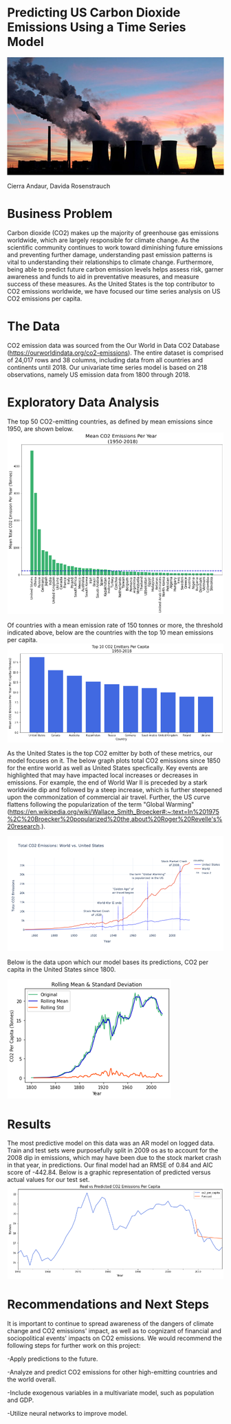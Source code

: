# Predicting US Carbon Dioxide Emissions Using a Time Series Model
![Stock%20photo](https://github.com/Davida1014/CO2_TimeSeries/blob/main/Images/Stock%20photo.jpg?raw=true)

Cierra Andaur, Davida Rosenstrauch

# Business Problem
Carbon dioxide (CO2) makes up the majority of greenhouse gas emissions worldwide, which are largely responsible for climate change. As the scientific community continues to work toward diminishing future emissions and preventing further damage, understanding past emission patterns is vital to understanding their relationships to climate change. Furthermore, being able to predict future carbon emission levels helps assess risk, garner awareness and funds to aid in preventative measures, and measure success of these measures. As the United States is the top contributor to CO2 emissions worldwide, we have focused our time series analysis on US CO2 emissions per capita.

# The Data
CO2 emission data was sourced from the Our World in Data CO2 Database (https://ourworldindata.org/co2-emissions). The entire dataset is comprised of 24,017 rows and 38 columns, including data from all countries and continents until 2018. Our univariate time series model is based on 218 observations, namely US emission data from 1800 through 2018.

# Exploratory Data Analysis
The top 50 CO2-emitting countries, as defined by mean emissions since 1950, are shown below.
![Top_emitters](https://github.com/Davida1014/CO2_TimeSeries/blob/main/Images/Top_emitters.png?raw=true)

Of countries with a mean emission rate of 150 tonnes or more, the threshold indicated above, below are the countries with the top 10 mean emissions per capita.
![top_percapita](https://github.com/Davida1014/CO2_TimeSeries/blob/main/Images/top_percapita.png?raw=true)

As the United States is the top CO2 emitter by both of these metrics, our model focuses on it. The below graph plots total CO2 emissions since 1850 for the entire world as well as United States specfically. Key events are highlighted that may have impacted local increases or decreases in emissions. For example, the end of World War II is preceded by a stark worldwide dip and followed by a steep increase, which is further steepened upon the commonization of commercial air travel. Further, the US curve flattens following the popularization of the term "Global Warming" (https://en.wikipedia.org/wiki/Wallace_Smith_Broecker#:~:text=In%201975%2C%20Broecker%20popularized%20the,about%20Roger%20Revelle's%20research.).

![USA_world](https://github.com/Davida1014/CO2_TimeSeries/blob/main/Images/USA_world.png?raw=true)

Below is the data upon which our model bases its predictions, CO2 per capita in the United States since 1800.

![USA_CO2](https://github.com/Davida1014/CO2_TimeSeries/blob/main/Images/USA_CO2.png?raw=true)

# Results
The most predictive model on this data was an AR model on logged data. Train and test sets were purposefully split in 2009 os as to account for the 2008 dip in emissions, which may have been due to the stock market crash in that year, in predictions. Our final model had an RMSE of 0.84 and AIC score of -442.84. Below is a graphic representation of predicted versus actual values for our test set.
![Predictions_zoomedin](https://github.com/Davida1014/CO2_TimeSeries/blob/main/Images/Predictions_zoomedin.png?raw=true)

# Recommendations and Next Steps
It is important to continue to spread awareness of the dangers of climate change and CO2 emissions' impact, as well as to cognizant of financial and sociopolitical events' impacts on CO2 emissions. We would recommend the following steps for further work on this project:

-Apply predictions to the future.

-Analyze and predict CO2 emissions for other high-emitting countries and the world overall.

-Include exogenous variables in a multivariate model, such as population and GDP.

-Utilize neural networks to improve model.
